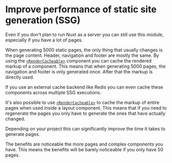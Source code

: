 # Improve performance of static site generation (SSG)

Even if you don't plan to run Nuxt as a server you can still use this module,
especially if you have a lot of pages.

When generating 5000 static pages, the only thing that usually changes is the
page content. Header, navigation and footer are mostly the same. By using the
[`<RenderCacheable>`](/features/component-cache) component you can cache the
rendered markup of a component. This means that when generating 5000 pages, the
navigation and footer is only generated once. After that the markup is directly
used.

If you use an external cache backend like Redis you can even cache these
components across multiple SSG executions.

It's also possible to use [`<RenderCacheable>`](/features/component-cache) to
cache the markup of entire pages when used inside a layout component. This
means that if you need to regenerate the pages you only have to generate the
ones that have actually changed.

Depending on your project this can significantly improve the time it takes to
generate pages.

The benefits are noticeable the more pages and complex components you have.
This means the benefits will be barely noticeable if you only have 50 pages.
